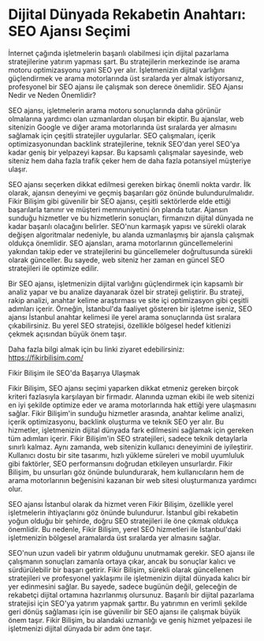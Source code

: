 # Dijital Dünyada Rekabetin Anahtarı: SEO Ajansı Seçimi
İnternet çağında işletmelerin başarılı olabilmesi için dijital pazarlama stratejilerine yatırım yapması şart. Bu stratejilerin merkezinde ise arama motoru optimizasyonu yani SEO yer alır. İşletmenizin dijital varlığını güçlendirmek ve arama motorlarında üst sıralarda yer almak istiyorsanız, profesyonel bir SEO ajansı ile çalışmak son derece önemlidir.
SEO Ajansı Nedir ve Neden Önemlidir?

SEO ajansı, işletmelerin arama motoru sonuçlarında daha görünür olmalarına yardımcı olan uzmanlardan oluşan bir ekiptir. Bu ajanslar, web sitenizin Google ve diğer arama motorlarında üst sıralarda yer almasını sağlamak için çeşitli stratejiler uygularlar. SEO çalışmaları, içerik optimizasyonundan backlink stratejilerine, teknik SEO'dan yerel SEO'ya kadar geniş bir yelpazeyi kapsar. Bu kapsamlı çalışmalar sayesinde, web siteniz hem daha fazla trafik çeker hem de daha fazla potansiyel müşteriye ulaşır.

SEO ajansı seçerken dikkat edilmesi gereken birkaç önemli nokta vardır. İlk olarak, ajansın deneyimi ve geçmiş başarıları göz önünde bulundurulmalıdır. Fikir Bilişim gibi güvenilir bir SEO ajansı, çeşitli sektörlerde elde ettiği başarılarla tanınır ve müşteri memnuniyetini ön planda tutar. Ajansın sunduğu hizmetler ve bu hizmetlerin sonuçları, firmanızın dijital dünyada ne kadar başarılı olacağını belirler.
SEO'nun karmaşık yapısı ve sürekli olarak değişen algoritmalar nedeniyle, bu alanda uzmanlaşmış bir ajansla çalışmak oldukça önemlidir. SEO ajansları, arama motorlarının güncellemelerini yakından takip eder ve stratejilerini bu güncellemeler doğrultusunda sürekli olarak günceller. Bu sayede, web siteniz her zaman en güncel SEO stratejileri ile optimize edilir.

Bir SEO ajansı, işletmenizin dijital varlığını güçlendirmek için kapsamlı bir analiz yapar ve bu analize dayanarak özel bir strateji geliştirir. Bu strateji, rakip analizi, anahtar kelime araştırması ve site içi optimizasyon gibi çeşitli adımları içerir. Örneğin, İstanbul'da faaliyet gösteren bir işletme iseniz, SEO ajansı İstanbul anahtar kelimesi ile yerel arama sonuçlarında üst sıralara çıkabilirsiniz. Bu yerel SEO stratejisi, özellikle bölgesel hedef kitlenizi çekmek açısından büyük önem taşır.

Daha fazla bilgi almak için bu linki ziyaret edebilirsiniz: https://fikirbilisim.com/

Fikir Bilişim ile SEO'da Başarıya Ulaşmak

Fikir Bilişim, SEO ajansı seçimi yaparken dikkat etmeniz gereken birçok kriteri fazlasıyla karşılayan bir firmadır. Alanında uzman ekibi ile web sitenizi en iyi şekilde optimize eder ve arama motorlarında hak ettiği yere ulaşmasını sağlar. Fikir Bilişim'in sunduğu hizmetler arasında, anahtar kelime analizi, içerik optimizasyonu, backlink oluşturma ve teknik SEO yer alır. Bu hizmetler, işletmenizin dijital dünyada fark edilmesini sağlamak için gereken tüm adımları içerir.
Fikir Bilişim'in SEO stratejileri, sadece teknik detaylarla sınırlı kalmaz. Aynı zamanda, web sitenizin kullanıcı deneyimini de iyileştirir. Kullanıcı dostu bir site tasarımı, hızlı yükleme süreleri ve mobil uyumluluk gibi faktörler, SEO performansını doğrudan etkileyen unsurlardır. Fikir Bilişim, bu unsurları göz önünde bulundurarak, hem kullanıcıların hem de arama motorlarının beğenisini kazanan bir web sitesi oluşturmanıza yardımcı olur.

SEO ajansı İstanbul olarak da hizmet veren Fikir Bilişim, özellikle yerel işletmelerin ihtiyaçlarını göz önünde bulundurur. İstanbul gibi rekabetin yoğun olduğu bir şehirde, doğru SEO stratejileri ile öne çıkmak oldukça önemlidir. Bu nedenle, Fikir Bilişim, yerel SEO hizmetleri ile İstanbul'daki işletmenizin bölgesel aramalarda üst sıralarda yer almasını sağlar.

SEO'nun uzun vadeli bir yatırım olduğunu unutmamak gerekir. SEO ajansı ile çalışmanın sonuçları zamanla ortaya çıkar, ancak bu sonuçlar kalıcı ve sürdürülebilir bir başarı getirir. Fikir Bilişim, sürekli olarak güncellenen stratejileri ve profesyonel yaklaşımı ile işletmenizin dijital dünyada kalıcı bir yer edinmesini sağlar. Bu sayede, sadece bugünün değil, geleceğin de rekabetçi dijital ortamına hazırlanmış olursunuz.
Başarılı bir dijital pazarlama stratejisi için SEO'ya yatırım yapmak şarttır. Bu yatırımın en verimli şekilde geri dönüş sağlaması için ise güvenilir bir SEO ajansı ile çalışmak büyük önem taşır. Fikir Bilişim, bu alandaki uzmanlığı ve geniş hizmet yelpazesi ile işletmenizi dijital dünyada bir adım öne taşır.
